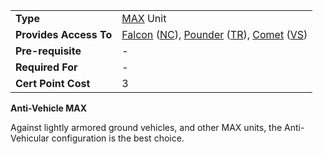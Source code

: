 |                        |                                                                                                                                                                                                  |
| ---------------------- | ------------------------------------------------------------------------------------------------------------------------------------------------------------------------------------------------ |
| **Type**               | [MAX](../armor/Mechanized_Assault_Exo-Suit.md) Unit                                                                                                                                              |
| **Provides Access To** | [Falcon](../armor/Falcon.md) ([NC](../terminology/New_Conglomerate.md)), [Pounder](../armor/Pounder.md) ([TR](../terminology/Terran_Republic.md)), [Comet](../armor/Comet.md) ([VS](../terminology/Vanu_Sovereignty.md)) |
| **Pre-requisite**      | \-                                                                                                                                                                                               |
| **Required For**       | \-                                                                                                                                                                                               |
| **Cert Point Cost**    | 3                                                                                                                                                                                                |

**Anti-Vehicle MAX**

Against lightly armored ground vehicles, and other MAX units, the Anti-Vehicular
configuration is the best choice.
